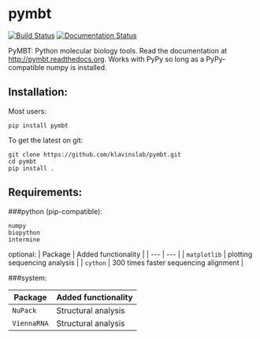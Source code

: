 # pymbt
[![Build Status](https://travis-ci.org/klavinslab/pymbt.svg?branch=master)](https://travis-ci.org/klavinslab/pymbt)
[![Documentation Status](https://readthedocs.org/projects/pymbt/badge/?version=latest)](https://readthedocs.org/projects/pymbt/?badge=latest)

PyMBT: Python molecular biology tools. Read the documentation at http://pymbt.readthedocs.org. Works with PyPy so long as a PyPy-compatible numpy is installed.

## Installation:

Most users:
```
pip install pymbt
```

To get the latest on git:

```
git clone https://github.com/klavinslab/pymbt.git
cd pymbt
pip install .
```

## Requirements:

###python (pip-compatible):

```
numpy
biopython
intermine
```

optional:
| Package | Added functionality |
| --- | --- |
| `matplotlib` | plotting sequencing analysis |
| `cython`     | 300 times faster sequencing alignment |

###system:

| Package | Added functionality |
| --- | --- |
| `NuPack` | Structural analysis |
| `ViennaRNA` | Structural analysis |
